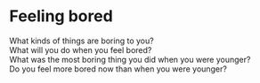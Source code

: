 # Feeling bored  


What kinds of things are boring to you?   
What will you do when you feel bored?   
What was the most boring thing you did when you were younger?   
Do you feel more bored now than when you were younger?